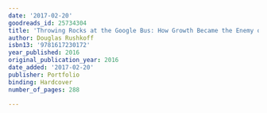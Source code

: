 ```yaml
---
date: '2017-02-20'
goodreads_id: 25734304
title: 'Throwing Rocks at the Google Bus: How Growth Became the Enemy of Prosperity'
author: Douglas Rushkoff
isbn13: '9781617230172'
year_published: 2016
original_publication_year: 2016
date_added: '2017-02-20'
publisher: Portfolio
binding: Hardcover
number_of_pages: 288

---
```

